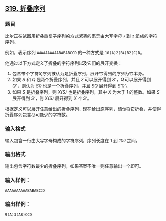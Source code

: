 ## [319. 折叠序列](https://www.acwing.com/problem/content/321/)

### 题目

比尔正在试图用折叠重复子序列的方式紧凑的表示由大写字母 `A` 到 `Z` 组成的字符序列。

例如，表示序列 `AAAAAAAAAABABABCCD` 的一种方式是 `10(A)2(BA)B2(C)D`。

他通过以下方式定义了折叠的字符序列以及它们的展开变换：

1. 包含带个字符的序列被认为是折叠序列，展开它得到的序列为它本身。
2. 如果 *S* 和 *Q* 是两个折叠序列，并且 *S* 可以展开得到 *S’*，*Q* 可以展开得到 *Q’*，则认为 *SQ* 也是一个折叠序列，并且 *SQ* 展开得到 *S’Q’*。
3. 如果 *S* 是折叠序列，则 *X(S)* 也是折叠序列，其中 *X* 为大于 *1* 的整数。如果 *S* 展开得到 *S’*，则 *X(S)* 展开得到 *X* 个 *S’*。

根据定义可以展开任意给出的折叠序列，现在给出原序列，请你将它折叠，并使得折叠序列包含尽可能少的字符数。

### 输入格式

输入包含一行由大写字母构成的字符序列，序列长度在 *1* 到 *100* 之间。

### 输出格式

输出包含字符数最少的折叠序列，如果答案不唯一则任意输出一个即可。

### 输入样例：

```
AAAAAAAAAABABABCCD
```

### 输出样例：

```
9(A)3(AB)CCD
```

